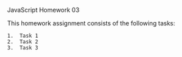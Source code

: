 JavaScript Homework 03

This homework assignment consists of the following tasks:

    1.	Task 1
    2.	Task 2
    3.	Task 3
